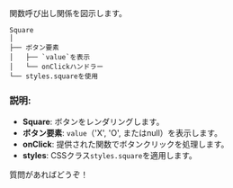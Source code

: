 関数呼び出し関係を図示します。

```plaintext
Square
│
├── ボタン要素
│   ├── `value`を表示
│   └── onClickハンドラー
└── styles.squareを使用
```

### 説明:
- **Square**: ボタンをレンダリングします。
- **ボタン要素**: `value`（'X', 'O', またはnull）を表示します。
- **onClick**: 提供された関数でボタンクリックを処理します。
- **styles**: CSSクラス`styles.square`を適用します。

質問があればどうぞ！
